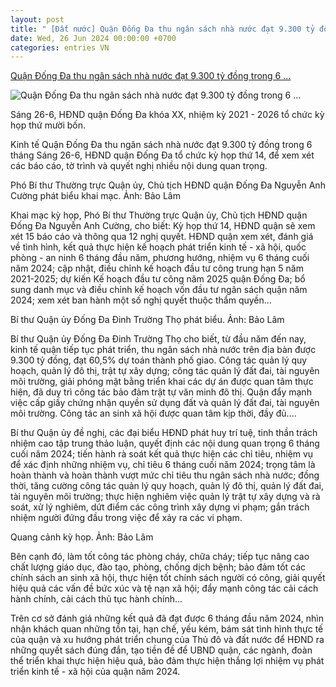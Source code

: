 ```yaml
---
layout: post
title: " [Đất nước] Quận Đống Đa thu ngân sách nhà nước đạt 9.300 tỷ đồng trong 6 ..."
date: Wed, 26 Jun 2024 00:00:00 +0700
categories: entries VN
---
```

[Quận Đống Đa thu ngân sách nhà nước đạt 9.300 tỷ đồng trong 6 ...](https://hanoimoi.vn/quan-dong-da-thu-ngan-sach-nha-nuoc-dat-9-300-ty-dong-trong-6-thang-670335.html)

![Quận Đống Đa thu ngân sách nhà nước đạt 9.300 tỷ đồng trong 6 ...](https://hnm.1cdn.vn/thumbs/600x315/2024/06/26/khai-2-1-.jpg)

Sáng 26-6, HĐND quận Đống Đa khóa XX, nhiệm kỳ 2021 - 2026 tổ chức kỳ họp thứ mười bốn.

Kinh tế Quận Đống Đa thu ngân sách nhà nước đạt 9.300 tỷ đồng trong 6 tháng Sáng 26-6, HĐND quận Đống Đa tổ chức kỳ họp thứ 14, để xem xét các báo cáo, tờ trình và quyết nghị nhiều nội dung quan trọng.

Phó Bí thư Thường trực Quận ủy, Chủ tịch HĐND quận Đống Đa Nguyễn Anh Cường phát biểu khai mạc. Ảnh: Bảo Lâm

Khai mạc kỳ họp, Phó Bí thư Thường trực Quận ủy, Chủ tịch HĐND quận Đống Đa Nguyễn Anh Cường, cho biết: Kỳ họp thứ 14, HĐND quận sẽ xem xét 15 báo cáo và thông qua 12 nghị quyết. HĐND quận xem xét, đánh giá về tình hình, kết quả thực hiện kế hoạch phát triển kinh tế - xã hội, quốc phòng - an ninh 6 tháng đầu năm, phương hướng, nhiệm vụ 6 tháng cuối năm 2024; cập nhật, điều chỉnh kế hoạch đầu tư công trung hạn 5 năm 2021-2025; dự kiến Kế hoạch đầu tư công năm 2025 quận Đống Đa; bổ sung danh mục và điều chỉnh kế hoạch vốn đầu tư ngân sách quận năm 2024; xem xét ban hành một số nghị quyết thuộc thẩm quyền…

Bí thư Quận ủy Đống Đa Đinh Trường Thọ phát biểu. Ảnh: Bảo Lâm

Bí thư Quận ủy Đống Đa Đinh Trường Thọ cho biết, từ đầu năm đến nay, kinh tế quận tiếp tục phát triển, thu ngân sách nhà nước trên địa bàn được 9.300 tỷ đồng, đạt 60,5% dự toán thành phố giao. Công tác quản lý quy hoạch, quản lý đô thị, trật tự xây dựng; công tác quản lý đất đai, tài nguyên môi trường, giải phóng mặt bằng triển khai các dự án được quan tâm thực hiện, đã duy trì công tác bảo đảm trật tự văn minh đô thị. Quận đẩy mạnh việc cấp giấy chứng nhận quyền sử dụng đất và quản lý đất đai, tài nguyên môi trường. Công tác an sinh xã hội được quan tâm kịp thời, đầy đủ....

Bí thư Quận ủy đề nghị, các đại biểu HĐND phát huy trí tuệ, tinh thần trách nhiệm cao tập trung thảo luận, quyết định các nội dung quan trọng 6 tháng cuối năm 2024; tiến hành rà soát kết quả thực hiện các chỉ tiêu, nhiệm vụ để xác định những nhiệm vụ, chỉ tiêu 6 tháng cuối năm 2024; trọng tâm là hoàn thành và hoàn thành vượt mức chỉ tiêu thu ngân sách nhà nước; đồng thời, tăng cường công tác quản lý quy hoạch, quản lý đô thị, quản lý đất đai, tài nguyên môi trường; thực hiện nghiêm việc quản lý trật tự xây dựng và rà soát, xử lý nghiêm, dứt điểm các công trình xây dựng vi phạm; gắn trách nhiệm người đứng đầu trong việc để xảy ra các vi phạm.

Quang cảnh kỳ họp. Ảnh: Bảo Lâm

Bên cạnh đó, làm tốt công tác phòng cháy, chữa cháy; tiếp tục nâng cao chất lượng giáo dục, đào tạo, phòng, chống dịch bệnh; bảo đảm tốt các chính sách an sinh xã hội, thực hiện tốt chính sách người có công, giải quyết hiệu quả các vấn đề bức xúc và tệ nạn xã hội; đẩy mạnh công tác cải cách hành chính, cải cách thủ tục hành chính…

Trên cơ sở đánh giá những kết quả đã đạt được 6 tháng đầu năm 2024, nhìn nhận khách quan những tồn tại, hạn chế, yếu kém, bám sát tình hình thực tế của quận và xu hướng phát triển chung của Thủ đô và đất nước để HĐND ra những quyết sách đúng đắn, tạo tiền đề để UBND quận, các ngành, đoàn thể triển khai thực hiện hiệu quả, bảo đảm thực hiện thắng lợi nhiệm vụ phát triển kinh tế - xã hội của quận năm 2024.

